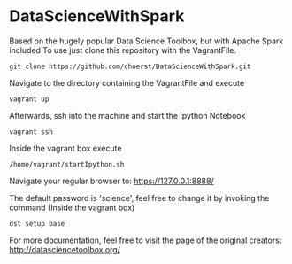 # DataScienceWithSpark
Based on the hugely popular Data Science Toolbox, but with Apache Spark included
To use just clone this repository with the VagrantFile.
```
git clone https://github.com/choerst/DataScienceWithSpark.git
```

Navigate to the directory containing the VagrantFile and execute
```
vagrant up
```
Afterwards, ssh into the machine and start the Ipython Notebook
```
vagrant ssh
```

Inside the vagrant box execute
```
/home/vagrant/startIpython.sh
```
  
Navigate your regular browser to: https://127.0.0.1:8888/

The default password is 'science', feel free to change it by invoking the command (Inside the vagrant box)
```
dst setup base
```

For more documentation, feel free to visit the page of the original creators: http://datasciencetoolbox.org/

